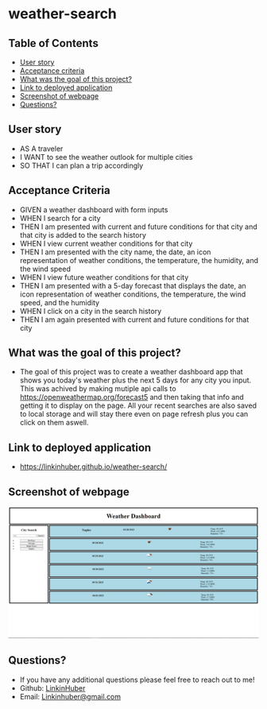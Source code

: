 # weather-search

## Table of Contents
* [User story](#user-story)
* [Acceptance criteria](#acceptance-criteria)
* [What was the goal of this project?](#what-was-the-goal-of-this-project)
* [Link to deployed application](#link-to-deployed-application)
* [Screenshot of webpage](#screenshot-of-webpage)
* [Questions?](#questions)

## User story
- AS A traveler
- I WANT to see the weather outlook for multiple cities
- SO THAT I can plan a trip accordingly

## Acceptance Criteria
- GIVEN a weather dashboard with form inputs
- WHEN I search for a city
- THEN I am presented with current and future conditions for that city and that city is added to the search history
- WHEN I view current weather conditions for that city
- THEN I am presented with the city name, the date, an icon representation of weather conditions, the temperature, the humidity, and the wind speed
- WHEN I view future weather conditions for that city
- THEN I am presented with a 5-day forecast that displays the date, an icon representation of weather conditions, the temperature, the wind speed, and the humidity
- WHEN I click on a city in the search history
- THEN I am again presented with current and future conditions for that city

## What was the goal of this project?
- The goal of this project was to create a weather dashboard app that shows you today's weather plus the next 5 days for any city you input. This was achived by making mutiple api calls to https://openweathermap.org/forecast5 and then taking that info and getting it to display on the page. All your recent searches are also saved to local storage and will stay there even on page refresh plus you can click on them aswell.

## Link to deployed application
- https://linkinhuber.github.io/weather-search/

## Screenshot of webpage
![Screenshot of home page](./assets/images/Screenshot%202023-05-28%20164753.png)

## Questions?
  - If you have any additional questions please feel free to reach out to me!
  - Github: [LinkinHuber](https://github.com/LinkinHuber)
  - Email: Linkinhuber@gmail.com